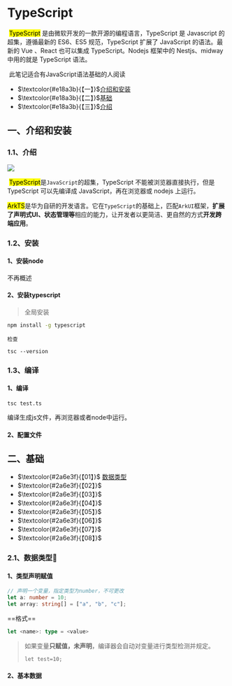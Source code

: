 # TypeScript

​	<mark>TypeScript</mark> 是由微软开发的一款开源的编程语言，TypeScript 是 Javascript 的超集，遵循最新的 ES6、ES5 规范，TypeScript 扩展了 JavaScript 的语法。最新的 Vue 、React 也可以集成 TypeScript。Nodejs 框架中的 Nestjs、midway 中用的就是 TypeScript 语法。

​	此笔记适合有JavaScript语法基础的人阅读

- $\textcolor{#e18a3b}{【一】}$[介绍和安装](#1)
- $\textcolor{#e18a3b}{【二】}$[基础](#2)
- $\textcolor{#e18a3b}{【三】}$[介绍](#3)

## 一、介绍和安装

<a id="1"><!---介绍和安装---></a>

### 1.1、介绍

![](https://pic1.imgdb.cn/item/636a639216f2c2beb183f03e.png)

​	<mark>TypeScript</mark>是`JavaScript`的超集，TypeScript 不能被浏览器直接执行，但是 TypeScript 可以先编译成 JavaScript，再在浏览器或 nodejs 上运行。

​	<mark>ArkTS</mark>是华为自研的开发语言。它在`TypeScript`的基础上，匹配`ArkUI`框架，**扩展了声明式UI、状态管理等**相应的能力，让开发者以更简洁、更自然的方式**开发跨端应用**。

### 1.2、安装

#### 1、安装node

不再概述

#### 2、安装typescript

> 全局安装

```bash
npm install -g typescript
```

`检查`

```
tsc --version
```

### 1.3、编译

#### 1、编译

```
tsc test.ts
```

编译生成js文件，再浏览器或者node中运行。

#### 2、配置文件

## 二、基础

- $\textcolor{#2a6e3f}{【01】}$ [数据类型](#2.1)
- $\textcolor{#2a6e3f}{【02】}$ [](#2.2)
- $\textcolor{#2a6e3f}{【03】}$ [](#2.3)
- $\textcolor{#2a6e3f}{【04】}$ [](#2.4)
- $\textcolor{#2a6e3f}{【05】}$ [](#2.5)
- $\textcolor{#2a6e3f}{【06】}$ [](#2.6)
- $\textcolor{#2a6e3f}{【07】}$ [](#2.7)
- $\textcolor{#2a6e3f}{【08】}$ [](#2.8)

### 2.1、数据类型<a id="2.1">💛</a>

#### 1、类型声明赋值

```typescript
// 声明一个变量，指定类型为number，不可更改
let a: number = 10;
let array: string[] = ["a", "b", "c"];
```

==格式==

```typescript
let <name>: type = <value>
```

> 如果变量**只赋值，未声明**，编译器会自动对变量进行类型检测并规定。
>
> ```
> let test=10;
> ```

#### 2、基本数据

